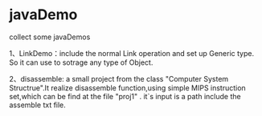 # javaDemo
collect some javaDemos

1、LinkDemo：include the normal Link operation and set up Generic type. So it can use 
	to sotrage any type of Object.

2、disassemble: a small project from the class "Computer System Structrue".It realize disassemble function,using simple MIPS instruction set,which can be find at the file "proj1" . it`s input is a path include the assemble txt file.
